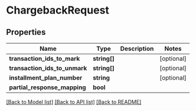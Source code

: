 # ChargebackRequest

## Properties
Name | Type | Description | Notes
------------ | ------------- | ------------- | -------------
**transaction_ids_to_mark** | **string[]** |  | [optional] 
**transaction_ids_to_unmark** | **string[]** |  | [optional] 
**installment_plan_number** | **string** |  | [optional] 
**partial_response_mapping** | **bool** |  | 

[[Back to Model list]](../README.md#documentation-for-models) [[Back to API list]](../README.md#documentation-for-api-endpoints) [[Back to README]](../README.md)



